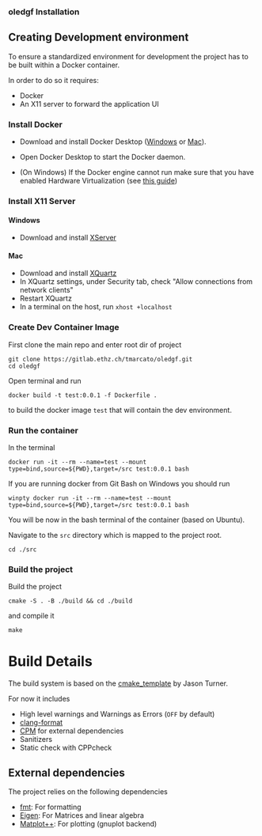 ### oledgf Installation

## Creating Development environment

To ensure a standardized environment for development the project has to be built within a Docker container.

In order to do so it requires:

- Docker
- An X11 server to forward the application UI 

### Install Docker

- Download and install Docker Desktop ([Windows](https://docs.docker.com/desktop/install/windows-install/) or [Mac](https://docs.docker.com/desktop/install/mac-install/)).

- Open Docker Desktop to start the Docker daemon.

- (On Windows) If the Docker engine cannot run make sure that you have enabled Hardware Virtualization (see [this guide](https://docs.docker.com/desktop/troubleshoot/topics/#virtualization))

### Install X11 Server

#### Windows

- Download and install [XServer](https://sourceforge.net/projects/vcxsrv/)

#### Mac

- Download and install [XQuartz](https://www.xquartz.org/)
- In XQuartz settings, under Security tab, check "Allow connections from network clients"
- Restart XQuartz
- In a terminal on the host, run `xhost +localhost`

### Create Dev Container Image

First clone the main repo and enter root dir of project
```
git clone https://gitlab.ethz.ch/tmarcato/oledgf.git
cd oledgf
```

Open terminal and run
```
docker build -t test:0.0.1 -f Dockerfile .
```
to build the docker image `test` that will contain the dev environment.

### Run the container

In the terminal

```
docker run -it --rm --name=test --mount type=bind,source=${PWD},target=/src test:0.0.1 bash
```
If you are running docker from Git Bash on Windows you should run 

```
winpty docker run -it --rm --name=test --mount type=bind,source=${PWD},target=/src test:0.0.1 bash
```

You will be now in the bash terminal of the container (based on Ubuntu).

Navigate to the `src` directory which is mapped to the project root.

```
cd ./src
```

### Build the project

Build the project

```
cmake -S . -B ./build && cd ./build
```

and compile it

```
make
```

# Build Details

The build system is based on the [cmake_template](https://github.com/cpp-best-practices/cmake_template) by Jason Turner.

For now it includes

- High level warnings and Warnings as Errors (`OFF` by default)
- [clang-format](https://clang.llvm.org/docs/ClangFormat.html)
- [CPM](https://github.com/cpm-cmake/CPM.cmake) for external dependencies
- Sanitizers
- Static check with CPPcheck

## External dependencies

The project relies on the following dependencies

- [fmt](https://github.com/fmtlib/fmt): For formatting
- [Eigen](https://gitlab.com/libeigen/eigen): For Matrices and linear algebra
- [Matplot++](https://github.com/alandefreitas/matplotplusplus): For plotting (gnuplot backend)
